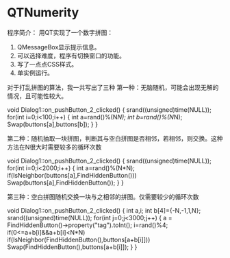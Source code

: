 # QTNumerity
程序简介：
	用QT实现了一个数字拼图：
1.	QMessageBox显示提示信息。
2.	可以选择难度，程序有切换窗口的功能。
3.	写了一点点CSS样式。
4.  单实例运行。

对于打乱拼图的算法，我一共写出了三种
第一种：无脑随机，可能会出现无解的情况，且可能性较大。

void Dialog1::on_pushButton_2_clicked()
{
    srand((unsigned)time(NULL));
    for(int i=0;i<100;i++)
    {
        int a=rand()%(N*N);
        int b=rand()%(N*N);
        Swap(buttons[a],buttons[b]);
    }
}

第二种：随机抽取一块拼图，判断其与空白拼图是否相邻，若相邻，则交换。这种方法在N很大时需要较多的循环次数

void Dialog1::on_pushButton_2_clicked()
{
    srand((unsigned)time(NULL));
    for(int i=0;i<2000;i++)
    {
        int a=rand()%(N*N);
        if(IsNeighbor(buttons[a],FindHiddenButton()))
            Swap(buttons[a],FindHiddenButton());
    }
}

第三种：空白拼图随机交换一块与之相邻的拼图。仅需要较少的循环次数

void Dialog1::on_pushButton_2_clicked()
{
    int a,i;
    int b[4]={-N,-1,1,N};
    srand((unsigned)time(NULL));
    for(int j=0;j<3000;j++)
    {
        a = FindHiddenButton()->property("tag").toInt();
        i=rand()%4;
        if(0<=a+b[i]&&a+b[i]<N*N)
            if(IsNeighbor(FindHiddenButton(),buttons[a+b[i]]))
            Swap(FindHiddenButton(),buttons[a+b[i]]);
    }
}

